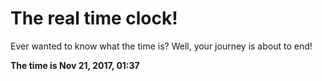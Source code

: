 # The real time clock!

Ever wanted to know what the time is? Well, your journey is about to end!

**The time is Nov 21, 2017, 01:37**